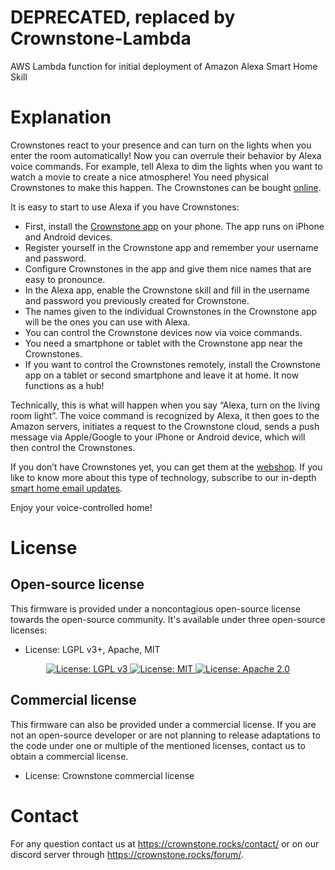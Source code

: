 # DEPRECATED, replaced by Crownstone-Lambda

AWS Lambda function for initial deployment of Amazon Alexa Smart Home Skill

# Explanation

Crownstones react to your presence and can turn on the lights when you enter the room automatically! Now you can overrule their behavior by Alexa voice commands. For example, tell Alexa to dim the lights when you want to watch a movie to create a nice atmosphere! You need physical Crownstones to make this happen. The Crownstones can be bought [online](https://shop.crownstone.rocks/).

It is easy to start to use Alexa if you have Crownstones:

+ First, install the [Crownstone app](https://crownstone.rocks/app/) on your phone. The app runs on iPhone and Android devices.
+ Register yourself in the Crownstone app and remember your username and password.
+ Configure Crownstones in the app and give them nice names that are easy to pronounce.
+ In the Alexa app, enable the Crownstone skill and fill in the username and password you previously created for Crownstone.
+ The names given to the individual Crownstones in the Crownstone app will be the ones you can use with Alexa.
+ You can control the Crownstone devices now via voice commands.
+ You need a smartphone or tablet with the Crownstone app near the Crownstones.
+ If you want to control the Crownstones remotely, install the Crownstone app on a tablet or second smartphone and leave it at home. It now functions as a hub!

Technically, this is what will happen when you say “Alexa, turn on the living room light”. The voice command is recognized by Alexa, it then goes to the Amazon servers, initiates a request to the Crownstone cloud, sends a push message via Apple/Google to your iPhone or Android device, which will then control the Crownstones.

If you don’t have Crownstones yet, you can get them at the [webshop](https://shop.crownstone.rocks). If you like to know more about this type of technology, subscribe to our in-depth [smart home email updates](https://crownstone.rocks/email-updates/).

Enjoy your voice-controlled home!

# License

## Open-source license

This firmware is provided under a noncontagious open-source license towards the open-source community. It's available under three open-source licenses:
 
* License: LGPL v3+, Apache, MIT

<p align="center">
  <a href="http://www.gnu.org/licenses/lgpl-3.0">
    <img src="https://img.shields.io/badge/License-LGPL%20v3-blue.svg" alt="License: LGPL v3" />
  </a>
  <a href="https://opensource.org/licenses/MIT">
    <img src="https://img.shields.io/badge/License-MIT-yellow.svg" alt="License: MIT" />
  </a>
  <a href="https://opensource.org/licenses/Apache-2.0">
    <img src="https://img.shields.io/badge/License-Apache%202.0-blue.svg" alt="License: Apache 2.0" />
  </a>
</p>

## Commercial license

This firmware can also be provided under a commercial license. If you are not an open-source developer or are not planning to release adaptations to the code under one or multiple of the mentioned licenses, contact us to obtain a commercial license.

* License: Crownstone commercial license

# Contact

For any question contact us at <https://crownstone.rocks/contact/> or on our discord server through <https://crownstone.rocks/forum/>.

